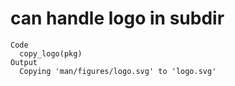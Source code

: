 # can handle logo in subdir

    Code
      copy_logo(pkg)
    Output
      Copying 'man/figures/logo.svg' to 'logo.svg'

